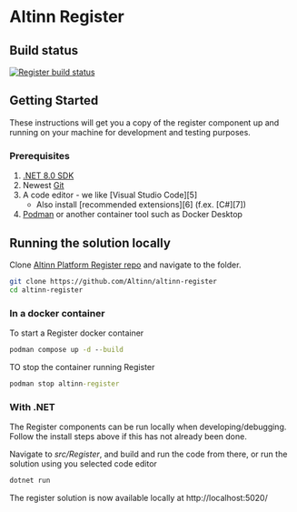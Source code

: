 # Altinn Register

## Build status
[![Register build status](https://dev.azure.com/brreg/altinn-studio/_apis/build/status/altinn-platform/register-master?label=platform/register)](https://dev.azure.com/brreg/altinn-studio/_build/latest?definitionId=35)


## Getting Started

These instructions will get you a copy of the register component up and running on your machine for development and testing purposes.

### Prerequisites

1. [.NET 8.0 SDK](https://dotnet.microsoft.com/download/dotnet/8.0)
2. Newest [Git](https://git-scm.com/downloads)
3. A code editor - we like [Visual Studio Code][5]
   - Also install [recommended extensions][6] (f.ex. [C#][7])
4. [Podman](https://podman.io/) or another container tool such as Docker Desktop


## Running the solution locally

Clone [Altinn Platform Register repo](https://github.com/Altinn/altinn-register) and navigate to the folder.

```bash
git clone https://github.com/Altinn/altinn-register
cd altinn-register
```


### In a docker container

To start a Register docker container

```cmd
podman compose up -d --build
```


TO stop the container running Register

```cmd
podman stop altinn-register
```

### With .NET

The Register components can be run locally when developing/debugging. Follow the install steps above if this has not already been done.

Navigate to _src/Register_, and build and run the code from there, or run the solution using you selected code editor

```cmd
dotnet run
```

The register solution is now available locally at http://localhost:5020/